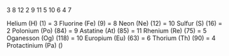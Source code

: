 3 8 12 2 9 11 5 10 6 4 7 

Helium (H) (1) = 3
Fluorine (Fe) (9) = 8
Neon (Ne) (12) = 10
Sulfur (S) (16) = 2
Polonium (Po) (84) = 9
Astatine (At) (85) = 11
Rhenium (Re) (75) = 5
Oganesson (Og) (118) = 10
Europium (Eu) (63) = 6
Thorium (Th) (90) = 4
Protactinium (Pa) ()
